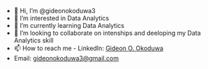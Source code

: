 - 👋 Hi, I’m @gideonokoduwa3
- 👀 I’m interested in Data Analytics
- 🌱 I’m currently learning Data Analytics
- 💞️ I’m looking to collaborate on intenships and deeloping my Data Analytics skill
- 📫 How to reach me - LinkedIn: [Gideon O. Okoduwa](https://www.linkedin.com/in/gideon-o-okoduwa)
- Email: gideonokoduwa3@gmail.com
<!---
gideonokoduwa3/gideonokoduwa3 is a ✨ special ✨ repository because its `README.md` (this file) appears on your GitHub profile.
You can click the Preview link to take a look at your changes.
--->
